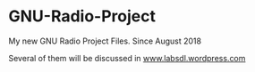 # GNU-Radio-Project
My new GNU Radio Project Files. Since August 2018

Several of them will be discussed in www.labsdl.wordpress.com
